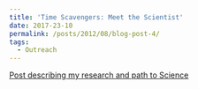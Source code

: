 ```yaml
---
title: 'Time Scavengers: Meet the Scientist'
date: 2017-23-10
permalink: /posts/2012/08/blog-post-4/
tags:
  - Outreach
---
```


[Post describing my research and path to Science](https://timescavengers.blog/2017/10/23/andy-fraas/)
